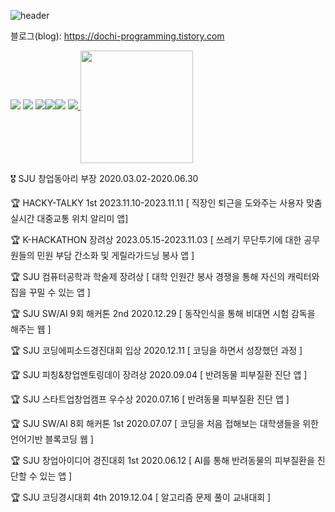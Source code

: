 
<!--
**yuseong01/yuseong01** is a ✨ _special_ ✨ repository because its `README.md` (this file) appears on your GitHub profile.

Here are some ideas to get you started:

- 🔭 I’m currently working on ...
- 🌱 I’m currently learning ...
- 👯 I’m looking to collaborate on ...
- 🤔 I’m looking for help with ...
- 💬 Ask me about ...
- 📫 How to reach me: ...
- 😄 Pronouns: ...
- ⚡ Fun fact: ...
-->
![header](https://capsule-render.vercel.app/api?type=waving&color=gradient&height=300&section=header&text=Hi%20I'm%20Yuseong&fontSize=30)

 블로그(blog): https://dochi-programming.tistory.com

 <img src="https://img.shields.io/badge/C%23-239120?style=flat&logo=csharp&logoColor=white"/>
<img src="https://img.shields.io/badge/Unity-000000?style=flat&logo=unity&logoColor=white"/>
<img src="https://img.shields.io/badge/HTML-E34F26?style=flat&logo=HTML5&logoColor=white"/><img src="https://img.shields.io/badge/CSS-1572B6?style=flat&logo=HTML5&logoColor=white"/><img src="https://img.shields.io/badge/JavaScript-F7DF1E?style=flat&logo=JavaScript&logoColor=white"/>
<img src="https://img.shields.io/badge/React-61DAFB?style=flat-square&logo=React&logoColor=white"><a href="https://github.com/imysh578">
<img align="center" style="height:180px" src="https://github-readme-stats.vercel.app/api/top-langs/?username=imysh578&layout=compact&theme=nord&hide_border=true" /></a> 

🎖️ SJU 창업동아리 부장 2020.03.02-2020.06.30

🏆 HACKY-TALKY 1st 2023.11.10-2023.11.11 [ 직장인 퇴근을 도와주는 사용자 맞춤 실시간 대중교통 위치 알리미 앱]

🏆 K-HACKATHON 장려상 2023.05.15-2023.11.03 [ 쓰레기 무단투기에 대한 공무원들의 민원 부담 간소화 및 게릴라가드닝 봉사 앱 ]

🏆 SJU 컴퓨터공학과 학술제 장려상 [ 대학 인원간 봉사 경쟁을 통해 자신의 캐릭터와 집을 꾸밀 수 있는 앱 ]

🏆 SJU SW/AI 9회 해커톤 2nd 2020.12.29 [ 동작인식을 통해 비대면 시험 감독을 해주는 웹 ]

🏆 SJU 코딩에피소드경진대회 입상 2020.12.11 [ 코딩을 하면서 성장했던 과정 ]

🏆 SJU 피칭&창업멘토링데이 장려상 2020.09.04 [ 반려동물 피부질환 진단 앱 ]

🏆 SJU 스타트업창업캠프 우수상 2020.07.16 [ 반려동물 피부질환 진단 앱 ]

🏆 SJU SW/AI 8회 해커톤 1st 2020.07.07 [ 코딩을 처음 접해보는 대학생들을 위한 언어기반 블록코딩 웹 ]

🏆 SJU 창업아이디어 경진대회 1st 2020.06.12 [ AI를 통해 반려동물의 피부질환을 진단할 수 있는 앱 ]

🏆 SJU 코딩경시대회 4th 2019.12.04 [ 알고리즘 문제 풀이 교내대회 ]







